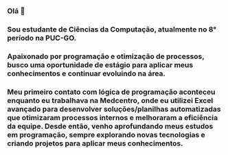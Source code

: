 ### Olá 👋
### Sou estudante de Ciências da Computação, atualmente no 8° período na PUC-GO. 
### Apaixonado por programação e otimização de processos, busco uma oportunidade de estágio para aplicar meus conhecimentos e continuar evoluindo na área.

### Meu primeiro contato com lógica de programação aconteceu enquanto eu trabalhava na Medcentro, onde eu utilizei Excel avançado para desenvolver soluções/planilhas automatizadas que otimizaram processos internos e melhoraram a eficiência da equipe. Desde então, venho aprofundando meus estudos em programação, sempre explorando novas tecnologias e criando projetos para aplicar meus conhecimentos.
